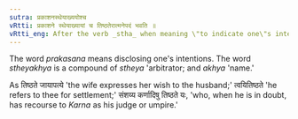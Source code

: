 ```yaml
---
sutra: प्रकाशनस्थेयाख्ययोश्च
vRtti: प्रकाशने स्थेयाख्यायां च तिष्ठतेरात्मनेपदं भवति ॥
vRtti_eng: After the verb _stha_ when meaning \"to indicate one\"s intentions to another,\" or \"to make an award as an arbitrator,\" the _Atmanepada_ affix is employed.
---
```

The word _prakasana_ means disclosing one's intentions. The word _stheyakhya_ is a compound of _stheya_ 'arbitrator; and _akhya_ 'name.'

As तिष्ठते जायापत्ये 'the wife expresses her wish to the husband;' त्वयितिष्ठते 'he refers to thee for settlement;' संशय्य कर्णादिषु तिष्ठते यः, 'who, when he is in doubt, has recourse to _Karna_ as his judge or umpire.'
